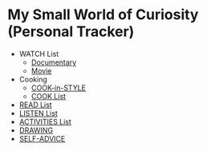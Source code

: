 # My Small World of Curiosity (Personal Tracker)

- WATCH List
   - [Documentary](https://github.com/hlltarakci/my_small_world_of_curiosity/blob/main/watchDocumentaryREADME.md)
   - [Movie](https://github.com/hlltarakci/my_small_world_of_curiosity/blob/main/watchMovieREADME.md)
- Cooking
   - [COOK-in-STYLE](https://github.com/hlltarakci/my_small_world_of_curiosity/tree/main/cook_in_style)
   - [COOK List](https://github.com/hlltarakci/my_small_world_of_curiosity/tree/main/cooking#my-cooking)
- [READ List](https://github.com/hlltarakci/my_small_world_of_curiosity/blob/main/readREADME.md)
- [LISTEN List](https://github.com/hlltarakci/my_small_world_of_curiosity/blob/main/listenREADME.md)
- [ACTIVITIES List](https://github.com/hlltarakci/my_small_world_of_curiosity/blob/main/activitiesREADME.md)
- [DRAWING](https://github.com/hlltarakci/my_small_world_of_curiosity/blob/main/drawingREADME.md)
- [SELF-ADVICE](https://github.com/hlltarakci/my_small_world_of_curiosity/blob/main/selfAdviceREADME.md)


